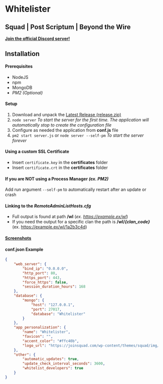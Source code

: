 # Whitelister
## Squad | Post Scriptum | Beyond the Wire
[**Join the official Discord server!**](https://discord.com/invite/5hfcjNYdCP)

## Installation
#### Prerequisites
- NodeJS
- npm
- MongoDB
- *PM2 (Optional)*

#### Setup
1. Download and unpack the [Latest Release (release.zip)](https://github.com/fantinodavide/Squad_Whitelister/releases/latest "Releases")
2. `node server` *To start the server for the first time. The application will automatically stop to create the configuration file*
3. Configure as needed the application from **conf.js** file
4. `pm2 start server.js` or `node server --self-pm` *To start the server forever*

#### Using a custom SSL Certificate
- Insert `certificate.key` in the **certificates** folder
- Insert `certificate.crt` in the **certificates** folder

#### If you are NOT using a Process Manager *(ex. PM2)*
Add run argument `--self-pm` to automatically restart after an update or crash

#### Linking to the *RemoteAdminListHosts.cfg*
- Full output is found at path **/wl** (*ex. https://example.ex/wl*)
- If you need the output for a specific clan the path is **/wl/*{clan_code}*** (ex. https://example.ex/wl/1a2b3c4d)

#### [**Screenshots**](/screenshots) ####

#### conf.json Example
```json
{
	"web_server": {
		"bind_ip": "0.0.0.0",
		"http_port": 80,
		"https_port": 443,
		"force_https": false,
		"session_duration_hours": 168
	},
	"database": {
		"mongo": {
			"host": "127.0.0.1",
			"port": 27017,
			"database": "Whitelister"
		}
	},
	"app_personalization": {
		"name": "Whitelister",
		"favicon": "",
		"accent_color": "#ffc40b",
		"logo_url": "https://joinsquad.com/wp-content/themes/squad/img/logo.png"
	},
	"other": {
		"automatic_updates": true,
		"update_check_interval_seconds": 3600,
		"whitelist_developers": true
	}
}
```
